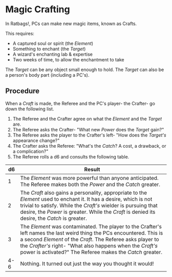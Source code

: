 
# Magic Crafting

In Ratbags!, PCs can make new magic items, known as Crafts.

This requires:
* A captured soul or spirit (the _Element_)
* Something to enchant (the _Target_)
* A wizard's enchanting lab & expertise
* Two weeks of time, to allow the enchantment to take

The _Target_ can be any object small enough to hold. The _Target_ can also be a person's body part (including a PC's).

## Procedure

When a _Craft_ is made, the Referee and the PC's player- the Crafter- go down the following list.

1. The Referee and the Crafter agree on what the _Element_ and the _Target_ are.
2. The Referee asks the Crafter- "What new _Power_ does the _Target_ gain?"
3. The Referee asks the player to the Crafter's left- "How does the _Target's_ appearance change?"
4. The Crafter asks the Referee: "What's the _Catch_? A cost, a drawback, or a complication?"
5. The Referee rolls a d6 and consults the following table.

| d6 | Result |
| -- | ------ |
| 1  | The _Element_ was more powerful than anyone anticipated. The Referee makes both the _Power_ and the _Catch_ greater. |
| 2  | The _Craft_ also gains a personality, appropriate to the _Element_ used to enchant it. It has a desire, which is not trivial to satisfy. While the _Craft's_ wielder is pursuing that desire, the _Power_ is greater. While the _Craft_ is denied its desire, the _Catch_ is greater. | 
| 3  | The _Element_ was contaminated. The player to the Crafter's left names the last weird thing the PCs encountered. This is a second _Element_ of the _Craft_. The Referee asks player to the _Crafter's_ right- "What also happens when the _Craft's_ power is activated?" The Referee makes the _Catch_ greater. |
| 4-6 | Nothing. It turned out just the way you thought it would! |